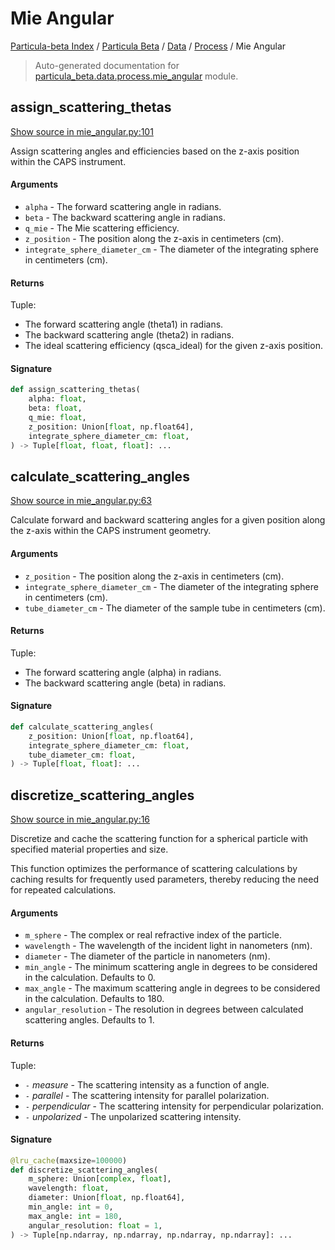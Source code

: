 # Mie Angular

[Particula-beta Index](../../../README.md#particula-beta-index) / [Particula Beta](../../index.md#particula-beta) / [Data](../index.md#data) / [Process](./index.md#process) / Mie Angular

> Auto-generated documentation for [particula_beta.data.process.mie_angular](https://github.com/uncscode/particula-beta/blob/main/particula_beta/data/process/mie_angular.py) module.

## assign_scattering_thetas

[Show source in mie_angular.py:101](https://github.com/uncscode/particula-beta/blob/main/particula_beta/data/process/mie_angular.py#L101)

Assign scattering angles and efficiencies based on the z-axis position
within the CAPS instrument.

#### Arguments

- `alpha` - The forward scattering angle in radians.
- `beta` - The backward scattering angle in radians.
- `q_mie` - The Mie scattering efficiency.
- `z_position` - The position along the z-axis in centimeters (cm).
- `integrate_sphere_diameter_cm` - The diameter of the integrating sphere
    in centimeters (cm).

#### Returns

Tuple:
- The forward scattering angle (theta1) in radians.
- The backward scattering angle (theta2) in radians.
- The ideal scattering efficiency (qsca_ideal) for the given z-axis
    position.

#### Signature

```python
def assign_scattering_thetas(
    alpha: float,
    beta: float,
    q_mie: float,
    z_position: Union[float, np.float64],
    integrate_sphere_diameter_cm: float,
) -> Tuple[float, float, float]: ...
```



## calculate_scattering_angles

[Show source in mie_angular.py:63](https://github.com/uncscode/particula-beta/blob/main/particula_beta/data/process/mie_angular.py#L63)

Calculate forward and backward scattering angles for a given position
along the z-axis within the CAPS instrument geometry.

#### Arguments

- `z_position` - The position along the z-axis in centimeters (cm).
- `integrate_sphere_diameter_cm` - The diameter of the integrating sphere
    in centimeters (cm).
- `tube_diameter_cm` - The diameter of the sample tube in centimeters (cm).

#### Returns

Tuple:
- The forward scattering angle (alpha) in radians.
- The backward scattering angle (beta) in radians.

#### Signature

```python
def calculate_scattering_angles(
    z_position: Union[float, np.float64],
    integrate_sphere_diameter_cm: float,
    tube_diameter_cm: float,
) -> Tuple[float, float]: ...
```



## discretize_scattering_angles

[Show source in mie_angular.py:16](https://github.com/uncscode/particula-beta/blob/main/particula_beta/data/process/mie_angular.py#L16)

Discretize and cache the scattering function for a spherical particle
with specified material properties and size.

This function optimizes the performance of scattering calculations by
caching results for frequently used parameters, thereby reducing the
need for repeated calculations.

#### Arguments

- `m_sphere` - The complex or real refractive index of the particle.
- `wavelength` - The wavelength of the incident light in nanometers (nm).
- `diameter` - The diameter of the particle in nanometers (nm).
- `min_angle` - The minimum scattering angle in degrees to be considered in
    the calculation. Defaults to 0.
- `max_angle` - The maximum scattering angle in degrees to be considered in
    the calculation. Defaults to 180.
- `angular_resolution` - The resolution in degrees between calculated
    scattering angles. Defaults to 1.

#### Returns

Tuple:
- `-` *measure* - The scattering intensity as a function of angle.
- `-` *parallel* - The scattering intensity for parallel polarization.
- `-` *perpendicular* - The scattering intensity for perpendicular
    polarization.
- `-` *unpolarized* - The unpolarized scattering intensity.

#### Signature

```python
@lru_cache(maxsize=100000)
def discretize_scattering_angles(
    m_sphere: Union[complex, float],
    wavelength: float,
    diameter: Union[float, np.float64],
    min_angle: int = 0,
    max_angle: int = 180,
    angular_resolution: float = 1,
) -> Tuple[np.ndarray, np.ndarray, np.ndarray, np.ndarray]: ...
```
